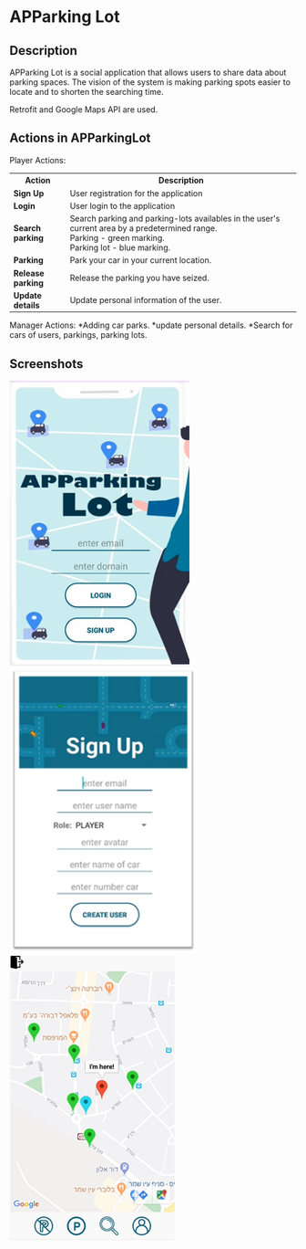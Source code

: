 # APParking Lot

## Description
APParking Lot is a social application that allows users to share data about parking spaces. The vision of the system is making parking spots easier to locate and to shorten the searching time.

Retrofit and Google Maps API are used.


## Actions in APParkingLot

Player Actions: 

<table>
    <th>Action</th>
    <th>Description</th>
		<tr>
			<td><b>Sign Up</b></td>
			<td>User registration for the application</td>
		</tr>
		<tr>
			<td><b>Login</b></td>
			<td>User login to the application</td>
		</tr>
		<tr>
			<td><b><b>Search parking</b></b></td>
			<td>Search parking and parking-lots availables in the user's current area by a predetermined range.<br>
				Parking - green marking.<br>
				Parking lot - blue marking.</td>
		</tr>
		<tr>
			<td><b>Parking</b></td>
			<td>Park your car in your current location.</td>
		</tr>
		<tr>
			<td><b>Release parking</b></td>
			<td>Release the parking you have seized.</td>
		</tr>
		<tr>
			<td><b>Update details</b></td>
			<td>Update personal information of the user.</td>
		</tr>
</table>

Manager Actions: 
*Adding car parks.
*update personal details.
*Search for cars of users, parkings, parking lots.

## Screenshots

<p float="left">
  <img src="docc/login.png" height="500" alt="login"</img>
  <img src="docc/signup.png" height="500" alt="sign up"</img>
  <img src="docc/map.png" height="500" alt="map"</img>
</p>


